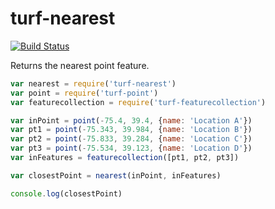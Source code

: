 turf-nearest
============
[![Build Status](https://travis-ci.org/Turfjs/turf-nearest.svg)](https://travis-ci.org/Turfjs/turf-nearest)

Returns the nearest point feature.

```js
var nearest = require('turf-nearest')
var point = require('turf-point')
var featurecollection = require('turf-featurecollection')

var inPoint = point(-75.4, 39.4, {name: 'Location A'})
var pt1 = point(-75.343, 39.984, {name: 'Location B'})
var pt2 = point(-75.833, 39.284, {name: 'Location C'})
var pt3 = point(-75.534, 39.123, {name: 'Location D'})
var inFeatures = featurecollection([pt1, pt2, pt3])

var closestPoint = nearest(inPoint, inFeatures)

console.log(closestPoint)
```